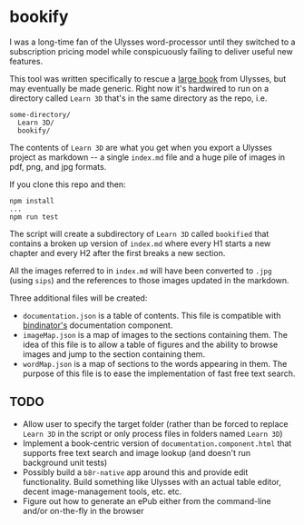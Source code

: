 # bookify

I was a long-time fan of the Ulysses word-processor until they switched to a subscription pricing model while conspicuously failing to deliver useful new 
features.

This tool was written specifically to rescue a [large book](https://loewald.com/c3dbook) from Ulysses, but may eventually be made generic. Right now it's hardwired to run on a directory called `Learn 3D` that's in the same directory as the repo, i.e.

```
some-directory/
  Learn 3D/
  bookify/
```

The contents of `Learn 3D` are what you get when you export a Ulysses project as markdown -- a single `index.md` file and a huge pile of images in pdf, png, and jpg formats.

If you clone this repo and then:

```
npm install
...
npm run test
```

The script will create a subdirectory of `Learn 3D` called `bookified` that
contains a broken up version of `index.md` where every H1 starts a new chapter
and every H2 after the first breaks a new section.

All the images referred to in `index.md` will have been converted to `.jpg` 
(using `sips`) and the references to those images updated in the markdown.

Three additional files will be created:

- `documentation.json` is a table of contents. This file is compatible with
  [bindinator's](https://bindinator.com) documentation component.
- `imageMap.json` is a map of images to the sections containing them. The idea of
  this file is to allow a table of figures and the ability to browse images and 
  jump to the section containing them.
- `wordMap.json` is a map of sections to the words appearing in them. The purpose
  of this file is to ease the implementation of fast free text search.
  
## TODO

- Allow user to specify the target folder (rather than be forced to replace `Learn 3D` in the script or only process files in folders named `Learn 3D`)
- Implement a book-centric version of `documentation.component.html` that supports free text search and image lookup (and doesn't run background unit tests)
- Possibly build a `b8r-native` app around this and provide edit functionality. Build something like Ulysses with an actual table editor, decent image-management tools, etc. etc.
- Figure out how to generate an ePub either from the command-line and/or on-the-fly in the browser
